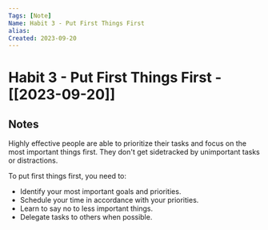 ```yaml
---
Tags: [Note]
Name: Habit 3 - Put First Things First
alias: 
Created: 2023-09-20
---
```

# Habit 3 - Put First Things First - [[2023-09-20]]
## Notes

Highly effective people are able to prioritize their tasks and focus on the most important things first. They don't get sidetracked by unimportant tasks or distractions.

To put first things first, you need to:

- Identify your most important goals and priorities.
- Schedule your time in accordance with your priorities.
- Learn to say no to less important things.
- Delegate tasks to others when possible.